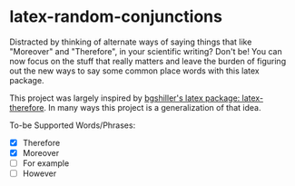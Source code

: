latex-random-conjunctions
=========================

Distracted by thinking of alternate ways of saying things that like "Moreover" and "Therefore", in your scientific writing? Don't be! 
You can now focus on the stuff that really matters and leave the burden of figuring out the new ways to say some common place words with this latex package.

This project was largely inspired by [bgshiller's latex package: latex-therefore](https://github.com/bgschiller/latex-therefore). In many ways this project is a generalization of that idea.

To-be Supported Words/Phrases:

- [x] Therefore
- [x] Moreover
- [ ] For example
- [ ] However